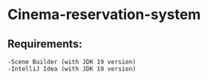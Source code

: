 # Cinema-reservation-system
## Requirements:
```
-Scene Builder (with JDK 19 version)
-IntelliJ Idea (with JDK 19 version)
```
